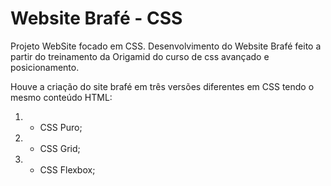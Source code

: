 # Website Brafé - CSS
 Projeto WebSite focado em CSS. Desenvolvimento do Website Brafé feito a partir do treinamento da Origamid do curso de css avançado e posicionamento.

Houve a criação do site brafé em três versões diferentes em CSS tendo o mesmo conteúdo HTML:

1. - CSS Puro;
2. - CSS Grid;
3. - CSS Flexbox;
